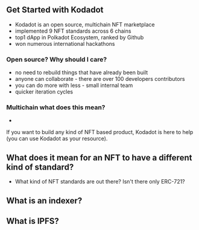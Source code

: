 ## Get Started with Kodadot
- Kodadot is an open source, multichain NFT marketplace
- implemented 9 NFT standards across 6 chains
- top1 dApp in Polkadot Ecosystem, ranked by Github
- won numerous international hackathons

### Open source? Why should I care?
 - no need to rebuild things that have already been built
 - anyone can collaborate - there are over 100 developers contributors
 - you can do more with less - small internal team
 - quicker iteration cycles

### Multichain what does this mean?
 - 

If you want to build any kind of NFT based product, Kodadot is here to help (you can use Kodadot as your resource).


## What does it mean for an NFT to have a different kind of standard?
 - What kind of NFT standards are out there? Isn't there only ERC-721?

 ## What is an indexer?


 ## What is IPFS?